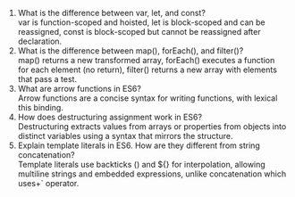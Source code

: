 1) What is the difference between var, let, and const?      
   var is function-scoped and hoisted, let is block-scoped and can be reassigned, const is block-scoped but cannot be reassigned after declaration.    
2) What is the difference between map(), forEach(), and filter()?    
   map() returns a new transformed array, forEach() executes a function for each element (no return), filter() returns a new array with elements that pass a test.    
3) What are arrow functions in ES6?    
   Arrow functions are a concise syntax for writing functions, with lexical this binding.    
4) How does destructuring assignment work in ES6?    
   Destructuring extracts values from arrays or properties from objects into distinct variables using a syntax that mirrors the structure.    
5) Explain template literals in ES6. How are they different from string concatenation?    
   Template literals use backticks () and ${} for interpolation, allowing multiline strings and embedded expressions, unlike concatenation which uses+` operator.  

